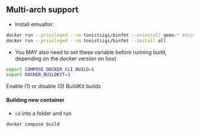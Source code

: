 

## Multi-arch support
- Install emualtor:
```bash
docker run --privileged --rm tonistiigi/binfmt --uninstall qemu-* #Uninstall existing
docker run --privileged --rm tonistiigi/binfmt --install all
```

- You MAY also need to set these variable before running build, depending on the docker version on host
```bash
export COMPOSE_DOCKER_CLI_BUILD=1
export DOCKER_BUILDKIT=1
```
Enable (1) or disable (0) BuildKit builds

#### Building new container
- `cd` into a folder and run
```bash
docker compose build
```
